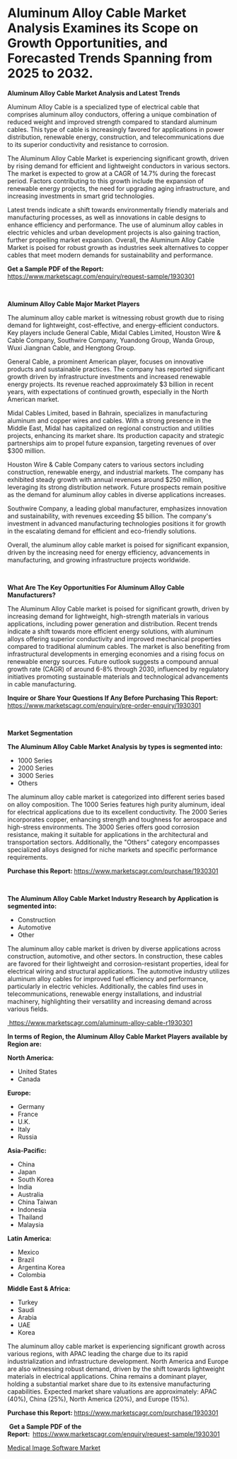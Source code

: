 <p><h1>Aluminum Alloy Cable Market Analysis Examines its Scope on Growth Opportunities, and Forecasted Trends Spanning from 2025 to 2032.</h1></p><p><strong>Aluminum Alloy Cable Market Analysis and Latest Trends</strong></p>
<p><p>Aluminum Alloy Cable is a specialized type of electrical cable that comprises aluminum alloy conductors, offering a unique combination of reduced weight and improved strength compared to standard aluminum cables. This type of cable is increasingly favored for applications in power distribution, renewable energy, construction, and telecommunications due to its superior conductivity and resistance to corrosion.</p><p>The Aluminum Alloy Cable Market is experiencing significant growth, driven by rising demand for efficient and lightweight conductors in various sectors. The market is expected to grow at a CAGR of 14.7% during the forecast period. Factors contributing to this growth include the expansion of renewable energy projects, the need for upgrading aging infrastructure, and increasing investments in smart grid technologies. </p><p>Latest trends indicate a shift towards environmentally friendly materials and manufacturing processes, as well as innovations in cable designs to enhance efficiency and performance. The use of aluminum alloy cables in electric vehicles and urban development projects is also gaining traction, further propelling market expansion. Overall, the Aluminum Alloy Cable Market is poised for robust growth as industries seek alternatives to copper cables that meet modern demands for sustainability and performance.</p></p>
<p><strong>Get a Sample PDF of the Report:&nbsp;</strong> <a href="https://www.marketscagr.com/enquiry/request-sample/1930301?utm_campaign=3536&utm_medium=2&utm_source=Github&utm_content=ia&utm_term=29032025&utm_id=aluminum-alloy-cable">https://www.marketscagr.com/enquiry/request-sample/1930301</a></p>
<p>&nbsp;</p>
<p><strong>Aluminum Alloy Cable Major Market Players</strong></p>
<p><p>The aluminum alloy cable market is witnessing robust growth due to rising demand for lightweight, cost-effective, and energy-efficient conductors. Key players include General Cable, Midal Cables Limited, Houston Wire & Cable Company, Southwire Company, Yuandong Group, Wanda Group, Wuxi Jiangnan Cable, and Hengtong Group.</p><p>General Cable, a prominent American player, focuses on innovative products and sustainable practices. The company has reported significant growth driven by infrastructure investments and increased renewable energy projects. Its revenue reached approximately $3 billion in recent years, with expectations of continued growth, especially in the North American market.</p><p>Midal Cables Limited, based in Bahrain, specializes in manufacturing aluminum and copper wires and cables. With a strong presence in the Middle East, Midal has capitalized on regional construction and utilities projects, enhancing its market share. Its production capacity and strategic partnerships aim to propel future expansion, targeting revenues of over $300 million.</p><p>Houston Wire & Cable Company caters to various sectors including construction, renewable energy, and industrial markets. The company has exhibited steady growth with annual revenues around $250 million, leveraging its strong distribution network. Future prospects remain positive as the demand for aluminum alloy cables in diverse applications increases.</p><p>Southwire Company, a leading global manufacturer, emphasizes innovation and sustainability, with revenues exceeding $5 billion. The company's investment in advanced manufacturing technologies positions it for growth in the escalating demand for efficient and eco-friendly solutions.</p><p>Overall, the aluminum alloy cable market is poised for significant expansion, driven by the increasing need for energy efficiency, advancements in manufacturing, and growing infrastructure projects worldwide.</p></p>
<p>&nbsp;</p>
<p><strong>What Are The Key Opportunities For Aluminum Alloy Cable Manufacturers?</strong></p>
<p><p>The Aluminum Alloy Cable market is poised for significant growth, driven by increasing demand for lightweight, high-strength materials in various applications, including power generation and distribution. Recent trends indicate a shift towards more efficient energy solutions, with aluminum alloys offering superior conductivity and improved mechanical properties compared to traditional aluminum cables. The market is also benefiting from infrastructural developments in emerging economies and a rising focus on renewable energy sources. Future outlook suggests a compound annual growth rate (CAGR) of around 6-8% through 2030, influenced by regulatory initiatives promoting sustainable materials and technological advancements in cable manufacturing.</p></p>
<p><strong>Inquire or Share Your Questions If Any Before Purchasing This Report:</strong> <a href="https://www.marketscagr.com/enquiry/pre-order-enquiry/1930301?utm_campaign=3536&utm_medium=2&utm_source=Github&utm_content=ia&utm_term=29032025&utm_id=aluminum-alloy-cable">https://www.marketscagr.com/enquiry/pre-order-enquiry/1930301</a></p>
<p>&nbsp;</p>
<p><strong>Market Segmentation</strong></p>
<p><strong>The Aluminum Alloy Cable Market Analysis by types is segmented into:</strong></p>
<p><ul><li>1000 Series</li><li>2000 Series</li><li>3000 Series</li><li>Others</li></ul></p>
<p><p>The aluminum alloy cable market is categorized into different series based on alloy composition. The 1000 Series features high purity aluminum, ideal for electrical applications due to its excellent conductivity. The 2000 Series incorporates copper, enhancing strength and toughness for aerospace and high-stress environments. The 3000 Series offers good corrosion resistance, making it suitable for applications in the architectural and transportation sectors. Additionally, the "Others" category encompasses specialized alloys designed for niche markets and specific performance requirements.</p></p>
<p><strong>Purchase this Report:&nbsp;</strong><a href="https://www.marketscagr.com/purchase/1930301?utm_campaign=3536&utm_medium=2&utm_source=Github&utm_content=ia&utm_term=29032025&utm_id=aluminum-alloy-cable">https://www.marketscagr.com/purchase/1930301</a></p>
<p>&nbsp;</p>
<p><strong>The Aluminum Alloy Cable Market Industry Research by Application is segmented into:</strong></p>
<p><ul><li>Construction</li><li>Automotive</li><li>Other</li></ul></p>
<p><p>The aluminum alloy cable market is driven by diverse applications across construction, automotive, and other sectors. In construction, these cables are favored for their lightweight and corrosion-resistant properties, ideal for electrical wiring and structural applications. The automotive industry utilizes aluminum alloy cables for improved fuel efficiency and performance, particularly in electric vehicles. Additionally, the cables find uses in telecommunications, renewable energy installations, and industrial machinery, highlighting their versatility and increasing demand across various fields.</p></p>
<p><a href="https://www.marketscagr.com/aluminum-alloy-cable-r1930301?utm_campaign=3536&utm_medium=2&utm_source=Github&utm_content=ia&utm_term=29032025&utm_id=aluminum-alloy-cable">&nbsp;https://www.marketscagr.com/aluminum-alloy-cable-r1930301</a></p>
<p><strong>In terms of Region, the Aluminum Alloy Cable Market Players available by Region are:</strong></p>
<p>
    <p> <strong> North America: </strong>
        <ul>
            <li>United States</li>
            <li>Canada</li>
        </ul>
        </p> 
    <p> <strong> Europe: </strong>
        <ul>
            <li>Germany</li>
            <li>France</li>
            <li>U.K.</li>
            <li>Italy</li>
            <li>Russia</li>
        </ul>
        </p> 
    <p> <strong> Asia-Pacific: </strong>
        <ul>
            <li>China</li>
            <li>Japan</li>
            <li>South Korea</li>
            <li>India</li>
            <li>Australia</li>
            <li>China Taiwan</li>
            <li>Indonesia</li>
            <li>Thailand</li>
            <li>Malaysia</li>
        </ul>
        </p> 
    <p> <strong> Latin America: </strong>
        <ul>
            <li>Mexico</li>
            <li>Brazil</li>
            <li>Argentina Korea</li>
            <li>Colombia</li>
        </ul>
        </p> 
    <p> <strong> Middle East & Africa: </strong>
        <ul>
            <li>Turkey</li>
            <li>Saudi</li>
            <li>Arabia</li>
            <li>UAE</li>
            <li>Korea</li>
        </ul>
    </p>
    </p>
<p><p>The aluminum alloy cable market is experiencing significant growth across various regions, with APAC leading the charge due to its rapid industrialization and infrastructure development. North America and Europe are also witnessing robust demand, driven by the shift towards lightweight materials in electrical applications. China remains a dominant player, holding a substantial market share due to its extensive manufacturing capabilities. Expected market share valuations are approximately: APAC (40%), China (25%), North America (20%), and Europe (15%).</p></p>
<p><strong>Purchase this Report: </strong><a href="https://www.marketscagr.com/purchase/1930301?utm_campaign=3536&utm_medium=2&utm_source=Github&utm_content=ia&utm_term=29032025&utm_id=aluminum-alloy-cable">https://www.marketscagr.com/purchase/1930301</a></p>
<p>&nbsp;<strong>Get a Sample PDF of the Report:&nbsp;&nbsp;</strong><a href="https://www.marketscagr.com/enquiry/request-sample/1930301?utm_campaign=3536&utm_medium=2&utm_source=Github&utm_content=ia&utm_term=29032025&utm_id=aluminum-alloy-cable">https://www.marketscagr.com/enquiry/request-sample/1930301</a></p>
<p><strong></strong></p>
<p><p><a href="https://github.com/shafriusizi/Market-Research-Report-List-1/blob/main/medical-image-software-market.md?utm_campaign=3536&utm_medium=2&utm_source=Github&utm_content=ia&utm_term=29032025&utm_id=aluminum-alloy-cable">Medical Image Software Market</a></p></p>
